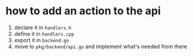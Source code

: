 # how to add an action to the api

1. declare it in `handlers.h`
2. define it in `handlers.cpp`
3. export it in `backend.go`
4. move to `pkg/backend/api.go` and implement what's needed from there
